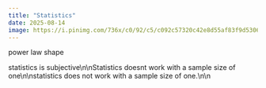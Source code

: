 ```yaml
---
title: "Statistics"
date: 2025-08-14
image: https://i.pinimg.com/736x/c0/92/c5/c092c57320c42e8d55af83f9d5306314.jpg
---
```


power law shape

statistics is subjective\n\nStatistics doesnt work with a sample size of one\n\nstatistics does not work with a sample size of one.\n\n
